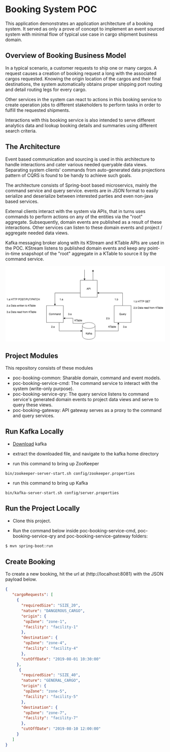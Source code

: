 # Booking System POC

This application demonstrates an application architecture of a booking system. 
It served as only a prove of concept to implement an event sourced system with
minimal flow of typical use case in cargo shipment business domain.

## Overview of Booking Business Model

In a typical scenario, a customer requests to ship one or many cargos. 
A request causes a creation of booking request a long with the associated
cargos requested. Knowing the origin location of the cargos and their final
destinations, the system automatically obtains proper shipping port routing 
and detail routing legs for every cargo.

Other services in the system can react to actions in this booking service to
create operation jobs to different stakeholders to
perform tasks in order to fulfill the requested shipments.

Interactions with this booking service is also intended to serve different 
analytics data and lookup booking details and summaries using different 
search criteria.

## The Architecture

Event based communication and sourcing is used in this architecture to handle
interactions and cater various needed queryable data views. Separating system
clients' commands from auto-generated data projections pattern of CQRS is found
to be handy to achieve such goals.

The architecture consists of Spring-boot based microservics, mainly the command
service and query service. events are in JSON format to
easily serialize and deserialize between interested parties and even non-java based services.

External clients interact with the system via APIs, that in turns uses commands to perform
actions on any of the entities via the "root" aggregate. Subsequently, domain events are published as 
a result of these interactions. Other services can listen to these domain events and project / aggregate 
needed data views.

Kafka messaging broker along with its KStream and KTable APIs are used in the POC. KStream 
listens to published domain events and keep any point-in-time snapshopt of the "root" aggregate
in a KTable to source it by the command service.

![achitecture-diagram](./images/architecture-cqrs-1.png)  

## Project Modules

This repository consists of these modules

* poc-booking-common: Sharable domain, command and event models.
* poc-booking-service-cmd: The command service to interact with the system (write-only purpose).
* poc-booking-service-qry: The query service listens to command service's generated domain events to
project data views and serve to query these views.
* poc-booking-gateway: API gateway serves as a proxy to the command and query services.

## Run Kafka Locally

 * [Download](https://kafka.apache.org/downloads) kafka
 
 * extract the downloaded file, and navigate to the kafka home directory
 
 *  run this command to bring up ZooKeeper
 ``` shell
 bin/zookeeper-server-start.sh config/zookeeper.properties 
 ```
 * run this command to bring up Kafka
 ```shell 
 bin/kafka-server-start.sh config/server.properties
 ``` 

## Run the Project Locally

* Clone this project.

* Run the command below inside poc-booking-service-cmd, poc-booking-service-qry and 
poc-booking-service-gateway folders:
```bash
$ mvn spring-boot:run
```

## Create Booking

To create a new booking, hit the url at (http://localhost:8081) with
the JSON payload below.

```json
{
   "cargoRequests": [
     {
       "requiredSize": "SIZE_20",
	   "nature": "DANGEROUS_CARGO",
	   "origin": {
		"opZone": "zone-1",
		"facility": "facility-1"
	   },
	   "destination": {
		"opZone": "zone-4",
		"facility": "facility-4"
	   },
       "cutOffDate": "2019-08-01 10:30:00"
     },
      {
       "requiredSize": "SIZE_40",
	   "nature": "GENERAL_CARGO",
	   "origin": {
		"opZone": "zone-5",
		"facility": "facility-5"
	   },
	   "destination": {
		"opZone": "zone-7",
		"facility": "facility-7"
	   },
       "cutOffDate": "2019-08-10 12:00:00"
     }
   ]
}
```





